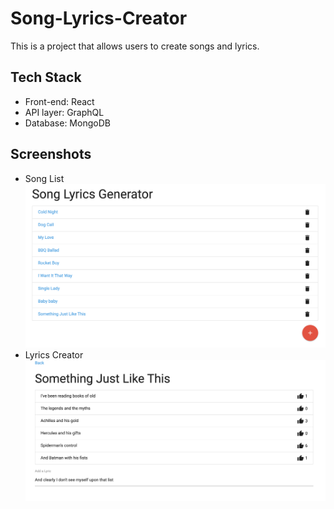 # Song-Lyrics-Creator
This is a project that allows users to create songs and lyrics.

## Tech Stack
* Front-end: React
* API layer: GraphQL
* Database: MongoDB

## Screenshots
* Song List
![Song List](/images/ScreenShot1.png)
* Lyrics Creator
![Lyrics Creator](/images/ScreenShot2.png)
